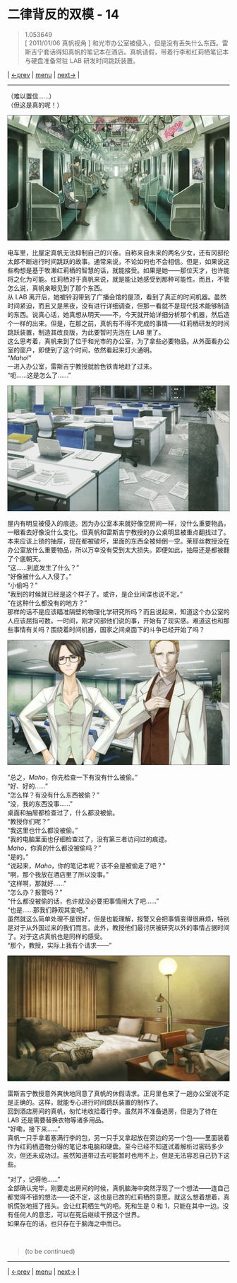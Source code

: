 # 二律背反的双模 - 14
> 1.053649  
> [ 2011/01/06 真帆视角 ] 和光市办公室被侵入，但是没有丢失什么东西。雷斯吉宁套话得知真帆的笔记本在酒店。真帆请假，带着行李和红莉栖笔记本与硬盘准备常驻 LAB 研发时间跳跃装置。  

| [←prev](./0106) | [menu](../) | [next→](./0108) |

---

（难以置信……）  
（但这是真的呢！）  

![](../static/image/0107-1.png)

电车里，比屋定真帆无法抑制自己的兴奋。自称来自未来的两名少女，还有冈部伦太郎不断进行时间跳跃的故事。通常来说，不论如何也不会相信。但是，如果说这些构想是基于牧濑红莉栖的智慧的话，就能接受。如果是她——那位天才，也许能将之化为可能。红莉栖对于真帆来说，就是能让她感受到那种可能性。而且，不管怎么说，真帆亲眼见到了那个东西。  
从 LAB 离开后，她被铃羽带到了广播会馆的屋顶，看到了真正的时间机器。虽然时间紧迫，而且又是黑夜，没有进行详细调查，但那一看就不是现代技术能够制造的东西。说真心话，她真想从明天——不，今天就开始详细分析那个机器，然后造个一样的出来。但是，在那之前，真帆有不得不完成的事情——红莉栖研发的时间跳跃装置，制造其改良版，为此要暂时先泡在 LAB 里了。  
这么思考着，真帆来到了位于和光市的办公室，为了拿些必要物品。从外面看办公室的窗户，即使到了这个时间，依然看起来灯火通明。  
“*Maho!*”  
一进入办公室，雷斯吉宁教授就脸色铁青地赶了过来。  
“呃……这是怎么了……”  

![](../static/image/0107-2.png)

屋内有明显被侵入的痕迹。因为办公室本来就好像空房间一样，没什么重要物品，一眼看去好像没什么变化。但真帆和雷斯吉宁教授的办公桌明显被重点翻找过了。本来应该上锁的抽屉，现在都被破坏，里面的东西全被倾倒一空。莱耶丝教授没在办公室放什么重要物品，所以万幸没有受到太大损失。即便如此，抽屉还是都被翻了个底朝天。  
“这……到底发生了什么？”  
“好像被什么人入侵了。”  
“小偷吗？”  
“我到的时候就已经是这个样子了。或许，是企业间谍也说不定。”  
“在这种什么都没有的地方？”  
那样的话不是应该瞄准隔壁的物理化学研究所吗？而且说起来，知道这个办公室的人应该屈指可数。一时间，刚才冈部他们说的事，开始有了现实感。难道这也和那些事情有关吗？围绕着时间机器，国家之间桌面下的斗争已经开始了吗？

![](../static/image/0107-3.png)

“总之，*Maho*，你先检查一下有没有什么被偷。”  
“好、好的……”  
“怎么样？有没有什么东西被偷？”  
“没，我的东西没事……”  
桌面和抽屉都检查过了，什么都没被偷。  
“教授你们呢？”  
“我这里也什么都没被偷。”  
“我的电脑里面也仔细检查过了，没有第三者访问过的痕迹。  
 *Maho*，你真的什么都没被偷吗？”  
“是的。”  
“说起来，*Maho*，你的笔记本呢？该不会是被偷走了吧？”  
“啊，那个我放在酒店里了所以没事。”  
“这样啊，那就好……”  
“怎么办？报警吗？”  
“什么都没被偷的话，也许就没必要把事情闹大了吧……”  
“也是……那我们静观其变吧。”  
虽然就这么简单处理不是很好，但是也能理解，报警又会把事情变得很麻烦，特别是对于从外国过来的我们而言。此外，教授他们最讨厌被研究以外的事情占据时间了。对于这点真帆也是同样的感受。  
“那个，教授，实际上我有个请求——”  

![](../static/image/0107-4.png)

雷斯吉宁教授意外爽快地同意了真帆的休假请求。正月里也来了一趟办公室说不定是正确的。这样，就能专心进行时间跳跃装置的制作了。  
回到酒店房间的真帆，匆忙地收拾着行李。虽然并不准备退房，但是为了待在 LAB 还是需要替换衣物等诸多用品。  
“好嘞，接下来……”  
真帆一只手拿着塞满行李的包，另一只手又拿起放在旁边的另一个包——里面装着作为红莉栖遗物分得的笔记本电脑和硬盘。至今已经不知道试着解析过密码多少次，但还未成功过。虽然知道带过去可能暂时也用不上，但是无法容忍自己扔下这些。  

“对了，记得他……”  
全部确认完毕，刚要走出房间的时候，真帆脑海中突然浮现了一个想法——连自己都觉得不错的想法——说不定，这也是已故的红莉栖的意愿。就这么想着想着，真帆慌张地摇了摇头。会让红莉栖生气的吧。死和生是 0 和 1，只能在其中一边。没有任何人的意志，可以在死后继续干预这个世界。  
如果存在的话，也只存在于脑海之中而已。  


<br/>

> (to be continued)
---

| [←prev](./0106) | [menu](../) | [next→](./0108) |
